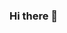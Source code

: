 ### Hi there 👋

<!--
**hrsoup/hrsoup** is a ✨ _special_ ✨ repository because its `README.md` (this file) appears on your GitHub profile.

- I'm now a senior student in the School of Computer Science @BUPT.
- 🌱  技术为骨，艺术为翼 My research interest lies in developing machine learning methods to understand and generate music.
- 😄  修身、强国、扬天下 Working on AI+music makes me so happy, both my ambition and interest can be satisfied.
- 😜 Thank you for Coming~

<!--
**
- 🔭 I’m currently working on ...
- 🌱 I’m currently learning ...
- 👯 I’m looking to collaborate on ...
- 🤔 I’m looking for help with ...
- 💬 Ask me about ...
- 📫 How to reach me: ...
- 😄 Pronouns: ...
- ⚡ Fun fact: ...
-->

